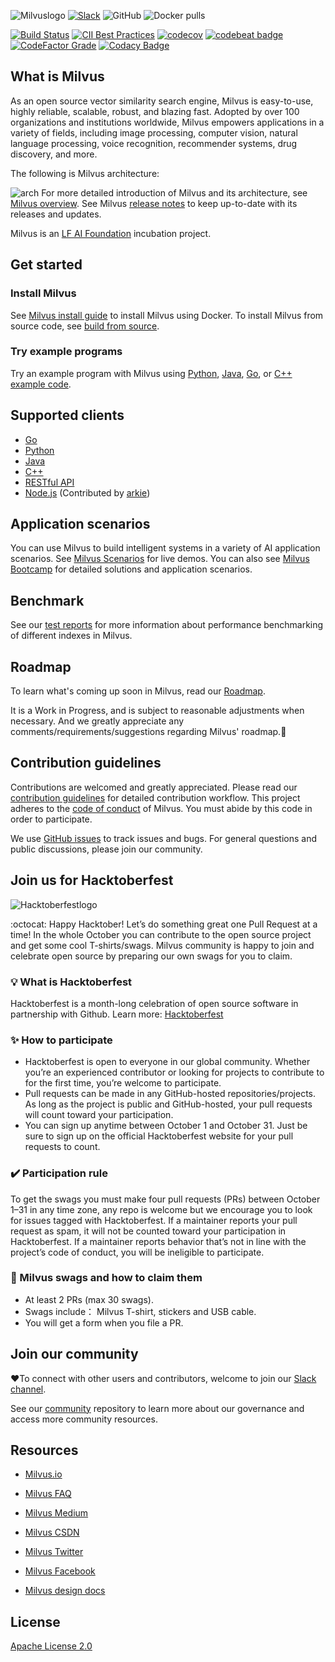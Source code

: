 ![Milvuslogo](https://github.com/milvus-io/docs/blob/master/v0.9.1/assets/milvus_logo.png)
[![Slack](https://img.shields.io/badge/Join-Slack-orange)](https://join.slack.com/t/milvusio/shared_invite/zt-e0u4qu3k-bI2GDNys3ZqX1YCJ9OM~GQ)
![GitHub](https://img.shields.io/github/license/milvus-io/milvus)
![Docker pulls](https://img.shields.io/docker/pulls/milvusdb/milvus)

[![Build Status](http://internal.zilliz.com:18080/jenkins/job/milvus-ci/job/master/badge/icon)](http://internal.zilliz.com:18080/jenkins/job/milvus-ci/job/master/)
[![CII Best Practices](https://bestpractices.coreinfrastructure.org/projects/3563/badge)](https://bestpractices.coreinfrastructure.org/projects/3563)
[![codecov](https://codecov.io/gh/milvus-io/milvus/branch/master/graph/badge.svg)](https://codecov.io/gh/milvus-io/milvus)
[![codebeat badge](https://codebeat.co/badges/e030a4f6-b126-4475-a938-4723d54ec3a7?style=plastic)](https://codebeat.co/projects/github-com-milvus-io-milvus-master)
[![CodeFactor Grade](https://www.codefactor.io/repository/github/milvus-io/milvus/badge)](https://www.codefactor.io/repository/github/milvus-io/milvus)
[![Codacy Badge](https://api.codacy.com/project/badge/Grade/c4bb2ccfb51b47f99e43bfd1705edd95)](https://app.codacy.com/gh/milvus-io/milvus?utm_source=github.com&utm_medium=referral&utm_content=milvus-io/milvus&utm_campaign=Badge_Grade_Dashboard)

## What is Milvus

As an open source vector similarity search engine, Milvus is easy-to-use, highly reliable, scalable, robust, and blazing fast. Adopted by over 100 organizations and institutions worldwide, Milvus empowers applications in a variety of fields, including image processing, computer vision, natural language processing, voice recognition, recommender systems, drug discovery, and more. 

The following is Milvus architecture:

![arch](https://github.com/milvus-io/docs/blob/master/v0.9.1/assets/milvus_arch.png)
For more detailed introduction of Milvus and its architecture, see [Milvus overview](https://www.milvus.io/docs/overview.md). See Milvus [release notes](https://www.milvus.io/docs/release_notes.md) to keep up-to-date with its releases and updates.

Milvus is an [LF AI Foundation](https://lfai.foundation/) incubation project. 

## Get started

### Install Milvus

See [Milvus install guide](https://www.milvus.io/docs/install_milvus.md) to install Milvus using Docker. To install Milvus from source code, see [build from source](INSTALL.md).

### Try example programs

Try an example program with Milvus using [Python](https://www.milvus.io/docs/example_code.md), [Java](https://github.com/milvus-io/milvus-sdk-java/tree/master/examples), [Go](https://github.com/milvus-io/milvus-sdk-go/tree/master/examples), or [C++ example code](https://github.com/milvus-io/milvus/tree/master/sdk/examples).

## Supported clients

-   [Go](https://github.com/milvus-io/milvus-sdk-go)
-   [Python](https://github.com/milvus-io/pymilvus)
-   [Java](https://github.com/milvus-io/milvus-sdk-java)
-   [C++](https://github.com/milvus-io/milvus/tree/master/sdk)
-   [RESTful API](https://github.com/milvus-io/milvus/tree/master/core/src/server/web_impl)
-   [Node.js](https://www.npmjs.com/package/@arkie-ai/milvus-client) (Contributed by [arkie](https://www.arkie.cn/))

## Application scenarios

You can use Milvus to build intelligent systems in a variety of AI application scenarios. See [Milvus Scenarios](https://milvus.io/scenarios) for live demos. You can also see [Milvus Bootcamp](https://github.com/milvus-io/bootcamp) for detailed solutions and application scenarios.

## Benchmark

See our [test reports](https://github.com/milvus-io/milvus/tree/master/docs) for more information about performance benchmarking of different indexes in Milvus.

## Roadmap

To learn what's coming up soon in Milvus, read our [Roadmap](https://github.com/milvus-io/milvus/milestones).

It is a Work in Progress, and is subject to reasonable adjustments when necessary. And we greatly appreciate any comments/requirements/suggestions regarding Milvus' roadmap.:clap:

## Contribution guidelines

Contributions are welcomed and greatly appreciated. Please read our [contribution guidelines](CONTRIBUTING.md) for detailed contribution workflow. This project adheres to the [code of conduct](CODE_OF_CONDUCT.md) of Milvus. You must abide by this code in order to participate.

We use [GitHub issues](https://github.com/milvus-io/milvus/issues) to track issues and bugs. For general questions and public discussions, please join our community.

## Join us for Hacktoberfest
![Hacktoberfestlogo](https://user-images.githubusercontent.com/58837504/94657904-b4b6e580-0334-11eb-85e0-89740b8b9dd5.png)

:octocat: Happy Hacktober! Let’s do something great one Pull Request at a time!
In the whole October you can contribute to the open source project and get some cool T-shirts/swags. Milvus community is happy to join and celebrate open source 
by preparing our own swags for you to claim. 

### 💡 What is Hacktoberfest
Hacktoberfest is a month-long celebration of open source software in partnership with Github. Learn more: [Hacktoberfest](https://hacktoberfest.digitalocean.com/)

### ✨ How to participate
-  Hacktoberfest is open to everyone in our global community. Whether you’re an experienced contributor or looking for projects to contribute to for the first time, you’re welcome to participate.
-  Pull requests can be made in any GitHub-hosted repositories/projects. As long as the project is public and GitHub-hosted, your pull requests will count toward your participation.
-  You can sign up anytime between October 1 and October 31. Just be sure to sign up on the official Hacktoberfest website for your pull requests to count.

### ✔️ Participation rule
To get the swags you must make four pull requests (PRs) between October 1–31 in any time zone, any repo is welcome but we encourage you to look for issues tagged with Hacktoberfest.
If a maintainer reports your pull request as spam, it will not be counted toward your participation in Hacktoberfest. If a maintainer reports behavior that’s not in line with the project’s code of conduct, you will be ineligible to participate. 

### :gift:  Milvus swags and how to claim them 
-  At least 2 PRs (max 30 swags).
-  Swags include： Milvus T-shirt, stickers and USB cable.
-  You will get a form when you file a PR.

## Join our community

:heart:To connect with other users and contributors, welcome to join our [Slack channel](https://join.slack.com/t/milvusio/shared_invite/zt-e0u4qu3k-bI2GDNys3ZqX1YCJ9OM~GQ).

See our [community](https://github.com/milvus-io/community) repository to learn more about our governance and access more community resources.


## Resources

-   [Milvus.io](https://www.milvus.io)

-   [Milvus FAQ](https://www.milvus.io/docs/faq/operational_faq.md)

-   [Milvus Medium](https://medium.com/@milvusio)

-   [Milvus CSDN](https://zilliz.blog.csdn.net/)

-   [Milvus Twitter](https://twitter.com/milvusio)

-   [Milvus Facebook](https://www.facebook.com/io.milvus.5)

-   [Milvus design docs](DESIGN.md)

## License

[Apache License 2.0](LICENSE)
